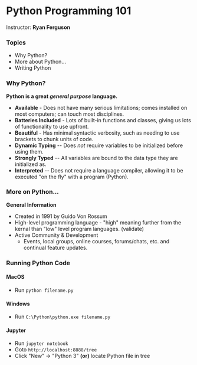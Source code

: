 # Python Programming 101
Instructor: **Ryan Ferguson**


### Topics
* Why Python?
* More about Python...
* Writing Python

### Why Python?

**Python is a great _general purpose_ language.**
* **Available** - Does not have many serious limitations; comes installed on most computers; can touch most disciplines.
* **Batteries Included** - Lots of built-in functions and classes, giving us lots of functionality to use upfront.
* **Beautiful** - Has minimal syntactic verbosity, such as needing to use brackets to chunk units of code.
* **Dynamic Typing** -- Does *not* require variables to be initialized before using them.
* **Strongly Typed** -- All variables are bound to the data type they are initialized as.
* **Interpreted** -- Does not require a language compiler, allowing it to be executed "on the fly" with a program (Python).


### More on Python...

**General Information**
* Created in 1991 by Guido Von Rossum
* High-level programming language - "high" meaning further from the kernal than "low" level program languages. (validate)
* Active Community & Development
  * Events, local groups, online courses, forums/chats, etc. and continual feature updates.


### Running Python Code

#### MacOS
* Run `python filename.py`

#### Windows
* Run `C:\Python\python.exe filename.py`

#### Jupyter
* Run `jupyter notebook`
* Goto `http://localhost:8888/tree`
* Click "New" -> "Python 3" **(or)** locate Python file in tree
